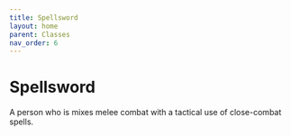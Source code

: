 ```yaml
---
title: Spellsword
layout: home
parent: Classes
nav_order: 6
---
```


# Spellsword
A person who is mixes melee combat with a tactical use of close-combat spells.